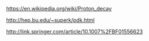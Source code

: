https://en.wikipedia.org/wiki/Proton_decay

http://hep.bu.edu/~superk/pdk.html

http://link.springer.com/article/10.1007%2FBF01556623
